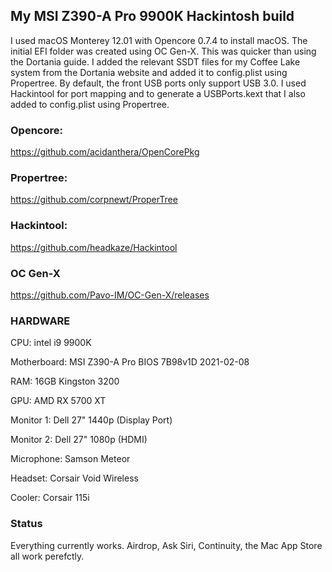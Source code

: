 
## My MSI Z390-A Pro 9900K Hackintosh build

I used macOS Monterey 12.01 with Opencore 0.7.4 to install macOS. The initial EFI folder was created using OC Gen-X. This was quicker than using the Dortania guide. I added the relevant SSDT files for my Coffee Lake system from the Dortania website and added it to config.plist using Propertree. By default, the front USB ports only support USB 3.0. I used Hackintool for port mapping and to generate a USBPorts.kext that I also added to config.plist using Propertree. 

### Opencore:
https://github.com/acidanthera/OpenCorePkg

### Propertree:
https://github.com/corpnewt/ProperTree

### Hackintool:
https://github.com/headkaze/Hackintool

### OC Gen-X
https://github.com/Pavo-IM/OC-Gen-X/releases

### HARDWARE

CPU: intel i9 9900K

Motherboard: MSI Z390-A Pro BIOS 7B98v1D 2021-02-08

RAM: 16GB Kingston 3200

GPU: AMD RX 5700 XT

Monitor 1: Dell 27" 1440p (Display Port)

Monitor 2: Dell 27" 1080p (HDMI)

Microphone: Samson Meteor

Headset: Corsair Void Wireless

Cooler: Corsair 115i

### Status

Everything currently works. Airdrop, Ask Siri, Continuity, the Mac App Store all work perefctly.

